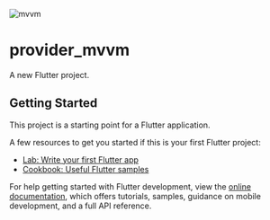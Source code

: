 ![mvvm](https://github.com/Amitmasram/State-Mangement/assets/105006236/f8313d3e-e8d0-4d97-bbf9-bd3b558679a8)
# provider_mvvm

A new Flutter project.

## Getting Started

This project is a starting point for a Flutter application.

A few resources to get you started if this is your first Flutter project:

- [Lab: Write your first Flutter app](https://docs.flutter.dev/get-started/codelab)
- [Cookbook: Useful Flutter samples](https://docs.flutter.dev/cookbook)

For help getting started with Flutter development, view the
[online documentation](https://docs.flutter.dev/), which offers tutorials,
samples, guidance on mobile development, and a full API reference.
